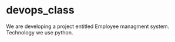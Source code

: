 # devops_class
We are developing a project entitled Employee managment system.
Technology we use python.
